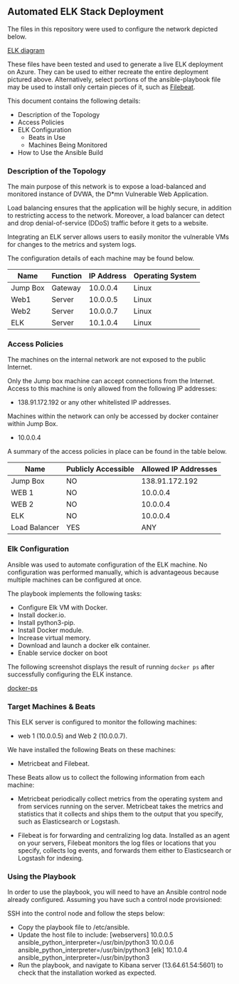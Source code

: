 ## Automated ELK Stack Deployment

The files in this repository were used to configure the network depicted below.

[ELK diagram](/images/ELK.jpg)

These files have been tested and used to generate a live ELK deployment on Azure. They can be used to either recreate the entire deployment pictured above. Alternatively, select portions of the ansible-playbook file may be used to install only certain pieces of it, such as [Filebeat](https://github.com/apal-cyber/project_13/blob/b9571a961c72b4d3a2cfc199535d1df5166d68b4/Ansible/filebeat-playbook.yml).

This document contains the following details:
- Description of the Topology
- Access Policies
- ELK Configuration
  - Beats in Use
  - Machines Being Monitored
- How to Use the Ansible Build


### Description of the Topology

The main purpose of this network is to expose a load-balanced and monitored instance of DVWA, the D*mn Vulnerable Web Application.

Load balancing ensures that the application will be highly secure, in addition to restricting access to the network. Moreover, a load balancer can detect and drop denial-of-service (DDoS) traffic before it gets to a website.


Integrating an ELK server allows users to easily monitor the vulnerable VMs for changes to the metrics and system logs.

The configuration details of each machine may be found below.


| Name     | Function | IP Address | Operating System |
|----------|----------|------------|------------------|
| Jump Box | Gateway  | 10.0.0.4   | Linux            |
| Web1     | Server   | 10.0.0.5   | Linux            |
| Web2     | Server   | 10.0.0.7   | Linux            |
| ELK      | Server   | 10.1.0.4   | Linux            |

### Access Policies

The machines on the internal network are not exposed to the public Internet.

Only the Jump box machine can accept connections from the Internet. Access to this machine is only allowed from the following IP addresses:
- 138.91.172.192 or any other whitelisted IP addresses.

Machines within the network can only be accessed by docker container within Jump Box.
- 10.0.0.4

A summary of the access policies in place can be found in the table below.

| Name        | Publicly Accessible | Allowed IP Addresses |
|-------------|---------------------|----------------------|
| Jump Box    |     NO              | 138.91.172.192       |
| WEB 1       |     NO              | 10.0.0.4             |
| WEB 2       |     NO              | 10.0.0.4             |
| ELK         |     NO              | 10.0.0.4             |
|Load Balancer|     YES             | ANY                  |

### Elk Configuration

Ansible was used to automate configuration of the ELK machine. No configuration was performed manually, which is advantageous because multiple machines can be configured at once.


The playbook implements the following tasks:

- Configure Elk VM with Docker.
- Install docker.io.
- Install python3-pip.
- Install Docker module.
- Increase virtual memory.
- Download and launch a docker elk container.
- Enable service docker on boot

The following screenshot displays the result of running `docker ps` after successfully configuring the ELK instance.

[docker-ps](images/Elk_container.jpg)

### Target Machines & Beats
This ELK server is configured to monitor the following machines:
- web 1 (10.0.0.5) and Web 2 (10.0.0.7).

We have installed the following Beats on these machines:
- Metricbeat and Filebeat.

These Beats allow us to collect the following information from each machine:
- Metricbeat periodically collect metrics from the operating system and from services running on the server. Metricbeat takes the metrics and statistics that it collects and ships them to the output that you specify, such as Elasticsearch or Logstash.

- Filebeat is for forwarding and centralizing log data. Installed as an agent on your servers, Filebeat monitors the log files or locations that you specify, collects log events, and forwards them either to Elasticsearch or Logstash for indexing.



### Using the Playbook
In order to use the playbook, you will need to have an Ansible control node already configured. Assuming you have such a control node provisioned:

SSH into the control node and follow the steps below:
- Copy the playbook file to /etc/ansible.
- Update the host file to include:
 [webservers]
 10.0.0.5 ansible_python_interpreter=/usr/bin/python3
 10.0.0.6 ansible_python_interpreter=/usr/bin/python3
 [elk]
 10.1.0.4 ansible_python_interpreter=/usr/bin/python3
- Run the playbook, and navigate to Kibana server (13.64.61.54:5601) to check that the installation worked as expected.
